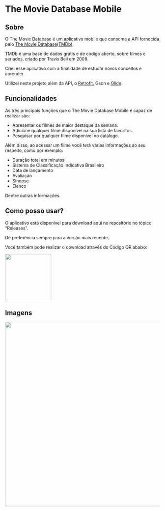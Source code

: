 # The Movie Database Mobile
## Sobre
O The Movie Database é um aplicativo mobile que consome a API fornecida pelo [The Movie Database(TMDb)](https://www.themoviedb.org/?language=pt-BR). 

TMDb é uma base de dados grátis e de código aberto, sobre filmes e seriados, criado por Travis Bell em 2008.

Criei esse aplicativo com a finalidade de estudar novos conceitos e aprender.

Utilizei neste projeto além da API, o [Retrofit](https://square.github.io/retrofit/), Gson e [Glide](https://github.com/bumptech/glide).

## Funcionalidades
As três principais funções que o The Movie Database Mobile é capaz de realizar são:

- Apresentar os filmes de maior destaque da semana.
- Adicione qualquer filme disponível na sua lista de favoritos.
- Pesquisar por qualquer filme disponível no catálogo. 

Além disso, ao acessar um filme você terá várias informações ao seu respeito, como por exemplo:

- Duração total em minutos
- Sistema de Classificação Indicativa Brasileiro
- Data de lançamento
- Avaliação
- Sinopse
- Elenco

Dentre outras informações.

## Como posso usar?
O aplicativo está disponível para download aqui no repositório no tópico “Releases”.

Dê preferência sempre para a versão mais recente.

Você também pode realizar o download através do Código QR abaixo:
<div align="left">
<img src="https://github.com/Claudino2001/TheMovieDatabaseMobile/assets/90232353/f6affb75-2713-4b33-9a69-746cadbb5c6e" width = "150px"/>
</div>

## Imagens
<div align="left">
<img src="https://github.com/Claudino2001/MoviesTMDB/assets/90232353/cb90611d-de73-486c-8ebb-b9adc98a46db" width = "600px"/>
</div>

